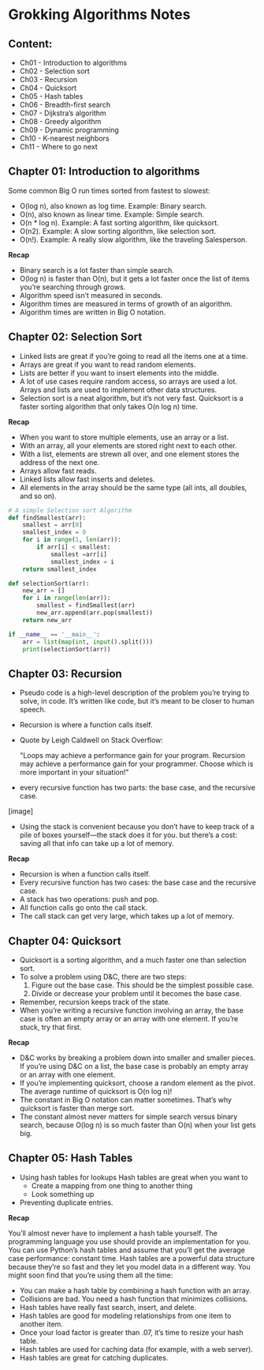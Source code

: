 # Grokking Algorithms Notes

## Content:

- Ch01 - Introduction to algorithms
- Ch02 - Selection sort
- Ch03 - Recursion
- Ch04 - Quicksort
- Ch05 - Hash tables
- Ch06 - Breadth-first search
- Ch07 - Dijkstra’s algorithm
- Ch08 - Greedy algorithm
- Ch09 - Dynamic programming
- Ch10 - K-nearest neighbors
- Ch11 - Where to go next

## Chapter 01: Introduction to algorithms

Some common Big O run times sorted from fastest to slowest:

- O(log n), also known as log time. Example: Binary search.
- O(n), also known as linear time. Example: Simple search.
- O(n \* log n). Example: A fast sorting algorithm, like quicksort.
- O(n2). Example: A slow sorting algorithm, like selection sort.
- O(n!). Example: A really slow algorithm, like the traveling Salesperson.

**Recap**

- Binary search is a lot faster than simple search.
- O(log n) is faster than O(n), but it gets a lot faster once the list of items you’re searching through grows.
- Algorithm speed isn’t measured in seconds.
- Algorithm times are measured in terms of growth of an algorithm.
- Algorithm times are written in Big O notation.

## Chapter 02: Selection Sort

- Linked lists are great if you’re going to read all the items one at a time.
- Arrays are great if you want to read random elements.
- Lists are better if you want to insert elements into the middle.
- A lot of use cases require random access, so arrays are used a lot. Arrays and lists are used to implement other data structures.
- Selection sort is a neat algorithm, but it’s not very fast. Quicksort is a faster sorting algorithm that only takes O(n log n) time.

**Recap**

- When you want to store multiple elements, use an array or a list.
- With an array, all your elements are stored right next to each other.
- With a list, elements are strewn all over, and one element stores the address of the next one.
- Arrays allow fast reads.
- Linked lists allow fast inserts and deletes.
- All elements in the array should be the same type (all ints, all doubles, and so on).

```python
# A simple Selection sort Algorithm
def findSmallest(arr):
    smallest = arr[0]
    smallest_index = 0
    for i in range(1, len(arr)):
        if arr[i] < smallest:
            smallest =arr[i]
            smallest_index = i
    return smallest_index

def selectionSort(arr):
    new_arr = []
    for i in range(len(arr)):
        smallest = findSmallest(arr)
        new_arr.append(arr.pop(smallest))
    return new_arr

if __name__ == '__main__':
    arr = list(map(int, input().split()))
    print(selectionSort(arr))
```

## Chapter 03: Recursion

- Pseudo code is a high-level description of the problem you’re trying to solve, in code. It’s written like code, but it’s meant to be closer to human speech.
- Recursion is where a function calls itself.
- Quote by Leigh Caldwell on Stack Overflow:

  "Loops may achieve a performance gain for your program. Recursion may achieve a performance gain for your programmer. Choose which is more important in your situation!"

- every recursive function has two parts: the base case, and the recursive case.

[image]

- Using the stack is convenient because you don’t have to keep track of a pile of boxes yourself—the stack does it for you. but there’s a cost: saving all that info can take up a lot of memory.

**Recap**

- Recursion is when a function calls itself.
- Every recursive function has two cases: the base case and the recursive case.
- A stack has two operations: push and pop.
- All function calls go onto the call stack.
- The call stack can get very large, which takes up a lot of memory.

## Chapter 04: Quicksort

- Quicksort is a sorting algorithm, and a much faster one than selection sort.
- To solve a problem using D&C, there are two steps:
  1. Figure out the base case. This should be the simplest possible case.
  2. Divide or decrease your problem until it becomes the base case.
- Remember, recursion keeps track of the state.
- When you’re writing a recursive function involving an array, the base case is often an empty array or an array with one element. If you’re stuck, try that first.

**Recap**

- D&C works by breaking a problem down into smaller and smaller pieces. If you’re using D&C on a list, the base case is probably an empty array or an array with one element.
- If you’re implementing quicksort, choose a random element as the pivot. The average runtime of quicksort is O(n log n)!
- The constant in Big O notation can matter sometimes. That’s why quicksort is faster than merge sort.
- The constant almost never matters for simple search versus binary search, because O(log n) is so much faster than O(n) when your list gets big.

## Chapter 05: Hash Tables

- Using hash tables for lookups
  Hash tables are great when you want to
  - Create a mapping from one thing to another thing
  - Look something up
- Preventing duplicate entries.

**Recap**

You’ll almost never have to implement a hash table yourself. The programming language you use should provide an implementation for you. You can use Python’s hash tables and assume that you’ll get the average case performance: constant time.
Hash tables are a powerful data structure because they’re so fast and they let you model data in a different way. You might soon find that you’re using them all the time:

- You can make a hash table by combining a hash function with an array.
- Collisions are bad. You need a hash function that minimizes collisions.
- Hash tables have really fast search, insert, and delete.
- Hash tables are good for modeling relationships from one item to another item.
- Once your load factor is greater than .07, it’s time to resize your hash table.
- Hash tables are used for caching data (for example, with a web server).
- Hash tables are great for catching duplicates.
